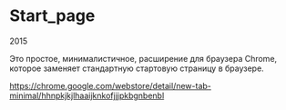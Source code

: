 # Start_page

2015

Это простое, минималистичное, расширение для браузера Chrome, которое заменяет стандартную стартовую страницу в браузере.

https://chrome.google.com/webstore/detail/new-tab-minimal/hhnpkjkjlhaaijknkofjjjpkbgnbenbl
